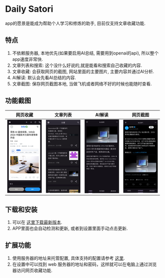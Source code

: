 # Daily Satori

app的愿景是能成为帮助个人学习和修炼的助手, 目前仅支持文章收藏功能.

## 特点

1. 不依赖服务器, 本地优先(如果要启用AI总结, 需要用到openai的api), 所以整个app速度非常快.
2. 文章列表和搜索: 这个没什么好说的,就是能看和搜索自己收藏的内容.
3. 文章收藏: 会获取网页的截图, 网站里面的主要图片, 主要内容并通过AI分析.
4. AI解读: 默认会先看AI总结的内容.
5. 文章截图: 保存网页截图本地, 当做飞机或者网络不好的时候也能随时查看.

## 功能截图

| 网页收藏 | 文章列表 | AI解读 | 网页截图 |
|----------|----------|--------|----------|
| [![网页收藏](docs/images/网页收藏.jpg)](docs/images/网页收藏.jpg) | [![文章列表](docs/images/文章列表.jpg)](docs/images/文章列表.jpg) | [![AI解读](docs/images/AI解读.jpg)](docs/images/AI解读.jpg) | [![网页截图](docs/images/网页截图.jpg)](docs/images/网页截图.jpg) |

## 下载和安装

1. 可以在 [这里下载最新版本](https://github.com/SatoriTours/Daily/releases/latest).
2. APP里面也会自动检测和更新, 或者到设置里面手动点击更新.

## 扩展功能

1. 使用服务器的地址来托管配置, 具体支持的配置请参考 [这里](https://github.com/SatoriTours/plugin).
2. 在设置中可以找到 web 服务器的地址和密码，这样就可以在电脑上通过浏览器访问网页收藏功能.
